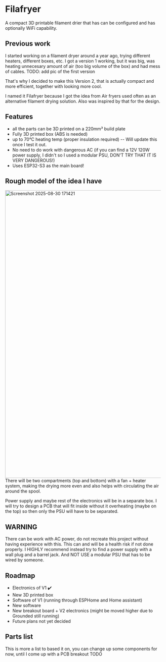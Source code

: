 # Filafryer
A compact 3D printable filament drier that has can be configured and has optionally WiFi capability.

## Previous work
I started working on a filament dryer around a year ago, trying different heaters, different boxes, etc.
I got a version 1 working, but it was big, was heating unnecesary amount of air (too big volume of the box) and had mess of cables.
TODO: add pic of the first version

That's why I decided to make this Version 2, that is actually compact and more efficient, together with looking more cool.

I named it Filafryer because I got the idea from Air fryers used often as an alternative filament drying solution. Also was inspired by that for the design.

## Features
- all the parts can be 3D printed on a 220mm³ build plate
- Fully 3D printed box (ABS is needed)
- up to 70°C heating temp (proper insulation required) -- Will update this once I test it out.
- No need to do work with dangerous AC (if you can find a 12V 120W power supply, I didn't so I used a modular PSU, DON'T TRY THAT IT IS VERY DANGEROUS!)
- Uses ESP32-S3 as the main board!

## Rough model of the idea I have

<img width="1919" height="929" alt="Screenshot 2025-08-30 171421" src="https://github.com/user-attachments/assets/aae4c511-65af-4955-ba33-7998283647ad" />
There will be two compartments (top and bottom) with a fan + heater system, making the drying more even and also helps with circulating the air around the spool.

Power supply and maybe rest of the electronics will be in a separate box. I will try to design a PCB that will fit inside without it overheating (maybe on the top) so then only the PSU will have to be separated.

## WARNING
There can be work with AC power, do not recreate this project without having experience with this.
This can and will be a health risk if not done properly.
I HIGHLY recommend instead try to find a power supply with a wall plug and a barrel jack.
And NOT USE a modular PSU that has to be wired by someone.

## Roadmap
- Electronics of V1 ✔️
- New 3D printed box
- Software of V1 (running through ESPHome and Home assistant)
- New software
- New breakout board + V2 electronics (might be moved higher due to Grounded still running)
- Future plans not yet decided

## Parts list
This is more a list to based it on, you can change up some components for now, until I come up with a PCB breakout
TODO
